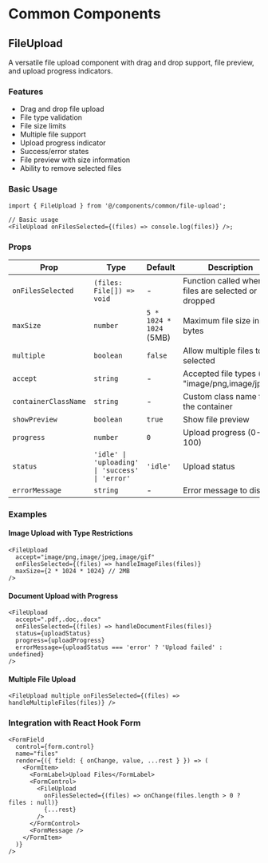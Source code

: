 # Common Components

## FileUpload

A versatile file upload component with drag and drop support, file preview, and upload progress indicators.

### Features

- Drag and drop file upload
- File type validation
- File size limits
- Multiple file support
- Upload progress indicator
- Success/error states
- File preview with size information
- Ability to remove selected files

### Basic Usage

```tsx
import { FileUpload } from '@/components/common/file-upload';

// Basic usage
<FileUpload onFilesSelected={(files) => console.log(files)} />;
```

### Props

| Prop                 | Type                                            | Default                 | Description                                        |
| -------------------- | ----------------------------------------------- | ----------------------- | -------------------------------------------------- |
| `onFilesSelected`    | `(files: File[]) => void`                       | -                       | Function called when files are selected or dropped |
| `maxSize`            | `number`                                        | `5 * 1024 * 1024` (5MB) | Maximum file size in bytes                         |
| `multiple`           | `boolean`                                       | `false`                 | Allow multiple files to be selected                |
| `accept`             | `string`                                        | -                       | Accepted file types (e.g. "image/png,image/jpeg")  |
| `containerClassName` | `string`                                        | -                       | Custom class name for the container                |
| `showPreview`        | `boolean`                                       | `true`                  | Show file preview                                  |
| `progress`           | `number`                                        | `0`                     | Upload progress (0-100)                            |
| `status`             | `'idle' \| 'uploading' \| 'success' \| 'error'` | `'idle'`                | Upload status                                      |
| `errorMessage`       | `string`                                        | -                       | Error message to display                           |

### Examples

#### Image Upload with Type Restrictions

```tsx
<FileUpload
  accept="image/png,image/jpeg,image/gif"
  onFilesSelected={(files) => handleImageFiles(files)}
  maxSize={2 * 1024 * 1024} // 2MB
/>
```

#### Document Upload with Progress

```tsx
<FileUpload
  accept=".pdf,.doc,.docx"
  onFilesSelected={(files) => handleDocumentFiles(files)}
  status={uploadStatus}
  progress={uploadProgress}
  errorMessage={uploadStatus === 'error' ? 'Upload failed' : undefined}
/>
```

#### Multiple File Upload

```tsx
<FileUpload multiple onFilesSelected={(files) => handleMultipleFiles(files)} />
```

### Integration with React Hook Form

```tsx
<FormField
  control={form.control}
  name="files"
  render={({ field: { onChange, value, ...rest } }) => (
    <FormItem>
      <FormLabel>Upload Files</FormLabel>
      <FormControl>
        <FileUpload
          onFilesSelected={(files) => onChange(files.length > 0 ? files : null)}
          {...rest}
        />
      </FormControl>
      <FormMessage />
    </FormItem>
  )}
/>
```
